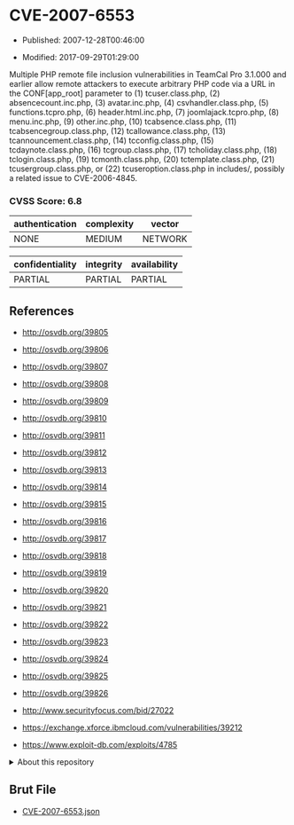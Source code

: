 # CVE-2007-6553

- Published: 2007-12-28T00:46:00

- Modified: 2017-09-29T01:29:00

Multiple PHP remote file inclusion vulnerabilities in TeamCal Pro 3.1.000 and earlier allow remote attackers to execute arbitrary PHP code via a URL in the CONF[app_root] parameter to (1) tcuser.class.php, (2) absencecount.inc.php, (3) avatar.inc.php, (4) csvhandler.class.php, (5) functions.tcpro.php, (6) header.html.inc.php, (7) joomlajack.tcpro.php, (8) menu.inc.php, (9) other.inc.php, (10) tcabsence.class.php, (11) tcabsencegroup.class.php, (12) tcallowance.class.php, (13) tcannouncement.class.php, (14) tcconfig.class.php, (15) tcdaynote.class.php, (16) tcgroup.class.php, (17) tcholiday.class.php, (18) tclogin.class.php, (19) tcmonth.class.php, (20) tctemplate.class.php, (21) tcusergroup.class.php, or (22) tcuseroption.class.php in includes/, possibly a related issue to CVE-2006-4845.

### CVSS Score: **6.8**

| authentication | complexity | vector |
| --- | --- | --- |
| NONE | MEDIUM | NETWORK |

| confidentiality | integrity | availability |
| --- | --- | --- |
| PARTIAL | PARTIAL | PARTIAL |

## References

* http://osvdb.org/39805

* http://osvdb.org/39806

* http://osvdb.org/39807

* http://osvdb.org/39808

* http://osvdb.org/39809

* http://osvdb.org/39810

* http://osvdb.org/39811

* http://osvdb.org/39812

* http://osvdb.org/39813

* http://osvdb.org/39814

* http://osvdb.org/39815

* http://osvdb.org/39816

* http://osvdb.org/39817

* http://osvdb.org/39818

* http://osvdb.org/39819

* http://osvdb.org/39820

* http://osvdb.org/39821

* http://osvdb.org/39822

* http://osvdb.org/39823

* http://osvdb.org/39824

* http://osvdb.org/39825

* http://osvdb.org/39826

* http://www.securityfocus.com/bid/27022

* https://exchange.xforce.ibmcloud.com/vulnerabilities/39212

* https://www.exploit-db.com/exploits/4785

<details>
<summary>About this repository</summary> 

  This repository is part of the project [Live Hack CVE](https://github.com/Live-Hack-CVE). Main website can be found [www.live-hack.org](https://www.live-hack.org) 
  
  Made by [Sn0wAlice](https://github.com/Sn0wAlice) for the people that care about security and need to have a feed of the latest CVEs. Hope you enjoy it, don't forget to star the repo and follow me on [Twitter](https://twitter.com/Sn0wAlice) and [Github](https://github.com/Sn0wAlice). And that is my [personnal website](https://www.alice-snow.me/)

  - [Home Page](https://github.com/Live-Hack-CVE)
  - [Framework](https://github.com/Live-Hack-CVE/cve-framework)
  - [CVE database](https://github.com/Live-Hack-CVE/full_database)
  - [Changelog](https://github.com/Live-Hack-CVE/Changelog)
</details>

## Brut File

* [CVE-2007-6553.json](https://raw.githubusercontent.com/Live-Hack-CVE/full_database/main/cves/2007/CVE-2007-6553.json)

